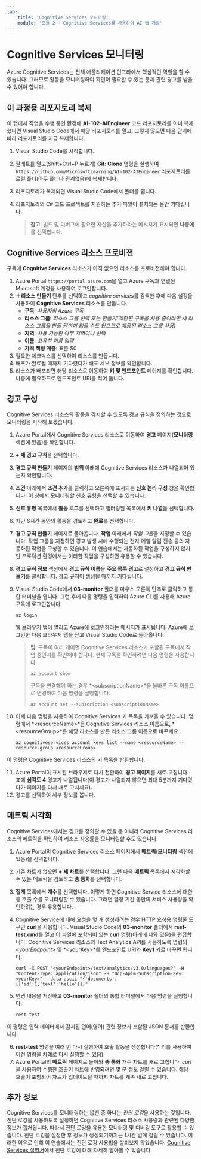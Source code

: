 ```yaml
---
lab:
    title: 'Cognitive Services 모니터링'
    module: '모듈 2 - Cognitive Services를 사용하여 AI 앱 개발'
---
```


# Cognitive Services 모니터링

Azure Cognitive Services는 전체 애플리케이션 인프라에서 핵심적인 역할을 할 수 있습니다. 그러므로 활동을 모니터링하여 확인이 필요할 수 있는 문제 관련 경고를 받을 수 있어야 합니다.

## 이 과정용 리포지토리 복제

이 랩에서 작업을 수행 중인 환경에 **AI-102-AIEngineer** 코드 리포지토리를 이미 복제했다면 Visual Studio Code에서 해당 리포지토리를 열고, 그렇지 않으면 다음 단계에 따라 리포지토리를 지금 복제합니다.

1. Visual Studio Code를 시작합니다.
2. 팔레트를 열고(Shift+Ctrl+P 누르기) **Git: Clone** 명령을 실행하여 `https://github.com/MicrosoftLearning/AI-102-AIEngineer` 리포지토리를 로컬 폴더(아무 폴더나 관계없음)에 복제합니다.
3. 리포지토리가 복제되면 Visual Studio Code에서 폴더를 엽니다.
4. 리포지토리의 C# 코드 프로젝트를 지원하는 추가 파일이 설치되는 동안 기다립니다.

    > **참고**: 빌드 및 디버그에 필요한 자산을 추가하라는 메시지가 표시되면 **나중에**를 선택합니다.

## Cognitive Services 리소스 프로비전

구독에 **Cognitive Services** 리소스가 아직 없으면 리소스를 프로비전해야 합니다.

1. Azure Portal `https://portal.azure.com`을 열고 Azure 구독과 연결된 Microsoft 계정을 사용하여 로그인합니다.
2. **&#65291;리소스 만들기** 단추를 선택하고 *cognitive services*를 검색한 후에 다음 설정을 사용하여 **Cognitive Services** 리소스를 만듭니다.
    - **구독**: *사용자의 Azure 구독*
    - **리소스 그룹**: *리소스 그룹 선택 또는 만들기(제한된 구독을 사용 중이라면 새 리소스 그룹을 만들 권한이 없을 수도 있으므로 제공된 리소스 그룹 사용)*
    - **지역**: *사용 가능한 아무 지역이나 선택*
    - **이름**: *고유한 이름 입력*
    - **가격 책정 계층**: 표준 S0
3. 필요한 체크박스를 선택하여 리소스를 만듭니다.
4. 배포가 완료될 때까지 기다렸다가 배포 세부 정보를 확인합니다.
5. 리소스가 배포되면 해당 리소스로 이동하여 **키 및 엔드포인트** 페이지를 확인합니다. 나중에 필요하므로 엔드포인트 URI를 적어 둡니다.

## 경고 구성

Cognitive Services 리소스의 활동을 감지할 수 있도록 경고 규칙을 정의하는 것으로 모니터링을 시작해 보겠습니다.

1. Azure Portal에서 Cognitive Services 리소스로 이동하여 **경고** 페이지(**모니터링** 섹션에 있음)를 확인합니다.
2. **+ 새 경고 규칙**을 선택합니다.
3. **경고 규칙 만들기** 페이지의 **범위** 아래에 Cognitive Services 리소스가 나열되어 있는지 확인합니다.
4. **조건** 아래에서 **조건 추가**를 클릭하고 오른쪽에 표시되는 **신호 논리 구성** 창을 확인합니다. 이 창에서 모니터링할 신호 유형을 선택할 수 있습니다.
5. **신호 유형** 목록에서 **활동 로그**를 선택하고 필터링된 목록에서 **키 나열**을 선택합니다.
6. 지난 6시간 동안의 활동을 검토하고 **완료**를 선택합니다.
7. **경고 규칙 만들기** 페이지로 돌아옵니다. **작업** 아래에서 *작업 그룹*을 지정할 수 있습니다. 작업 그룹을 지정하면 경고 발생 시에 수행되는 전자 메일 알림 전송 등의 자동화된 작업을 구성할 수 있습니다. 이 연습에서는 자동화된 작업을 구성하지 않지만 프로덕션 환경에서는 이러한 작업을 구성하면 유용할 수 있습니다.
8. **경고 규칙 정보** 섹션에서 **경고 규칙 이름**을 **주요 목록 경고**로 설정하고 **경고 규칙 만들기**를 클릭합니다. 경고 규칙이 생성될 때까지 기다립니다.
9. Visual Studio Code에서 **03-monitor** 폴더를 마우스 오른쪽 단추로 클릭하고 통합 터미널을 엽니다. 그런 후에 다음 명령을 입력하여 Azure CLI를 사용해 Azure 구독에 로그인합니다.

    ```
    az login
    ```

    웹 브라우저 탭이 열리고 Azure에 로그인하라는 메시지가 표시됩니다. Azure에 로그인한 다음 브라우저 탭을 닫고 Visual Studio Code로 돌아옵니다.

    > **팁**: 구독이 여러 개이면 Cognitive Services 리소스가 포함된 구독에서 작업 중인지를 확인해야 합니다.  현재 구독을 확인하려면 다음 명령을 사용합니다.
    >
    > ```
    > az account show
    > ```
    >
    > 구독을 변경해야 하는 경우 *&lt;subscriptionName&gt;*을 올바른 구독 이름으로 변경하여 다음 명령을 실행합니다.
    >
    > ```
    > az account set --subscription <subscriptionName>
    > ```

10. 이제 다음 명령을 사용하여 Cognitive Services 키 목록을 가져올 수 있습니다. 명령에서 *&lt;resourceName&gt;*은 Cognitive Services 리소스 이름으로, *&lt;resourceGroup&gt;*은 해당 리소스를 만든 리소스 그룹 이름으로 바꾸세요.

    ```
    az cognitiveservices account keys list --name <resourceName> --resource-group <resourceGroup>
    ```

이 명령은 Cognitive Services 리소스의 키 목록을 반환합니다.

11. Azure Portal이 표시된 브라우저로 다시 전환하여 **경고 페이지**를 새로 고칩니다. 표에 **심각도 4** 경고가 나열됩니다(이 경고가 나열되지 않으면 최대 5분까지 기다렸다가 페이지를 다시 새로 고치세요).
12. 경고를 선택하여 세부 정보를 봅니다.

## 메트릭 시각화

Cognitive Services에서는 경고를 정의할 수 있을 뿐 아니라 Cognitive Services 리소스의 메트릭을 확인하여 리소스 사용률을 모니터링할 수도 있습니다.

1. Azure Portal의 Cognitive Services 리소스 페이지에서 **메트릭**(**모니터링** 섹션에 있음)을 선택합니다.
2. 기존 차트가 없으면 **+ 새 차트**를 선택합니다. 그런 다음 **메트릭** 목록에서 시각화할 수 있는 메트릭을 검토하고 **총 통화**를 선택합니다.
3. **집계** 목록에서 **개수**를 선택합니다.  이렇게 하면 Cognitive Service 리소스에 대한 총 호출 수를 모니터링할 수 있습니다. 그러면 일정 기간 동안의 서비스 사용량을 확인하려는 경우 유용합니다.
4. Cognitive Service에 대해 요청을 몇 개 생성하려는 경우 HTTP 요청용 명령줄 도구인 **curl**을 사용합니다. Visual Studio Code의 **03-monitor** 폴더에서 **rest-test.cmd**를 열고 이 파일에 포함되어 있는 **curl** 명령(아래에 나와 있음)을 편집합니다. Cognitive Services 리소스의 Text Analytics API를 사용하도록 명령의 *&lt;yourEndpoint&gt;* 및 *&lt;yourKey&gt;*를 엔드포인트 URI와 **Key1** 키로 바꾸면 됩니다.

    ```
    curl -X POST "<yourEndpoint>/text/analytics/v3.0/languages?" -H "Content-Type: application/json" -H "Ocp-Apim-Subscription-Key: <yourKey>" --data-ascii "{'documents':           [{'id':1,'text':'hello'}]}"
    ```

5. 변경 내용을 저장하고 **03-monitor** 폴더의 통합 터미널에서 다음 명령을 실행합니다.

    ```
    rest-test
    ```

이 명령은 입력 데이터에서 감지된 언어(영어) 관련 정보가 포함된 JSON 문서를 반환합니다.

6. **rest-test** 명령을 여러 번 다시 실행하여 호출 활동을 생성합니다(**^** 키를 사용하여 이전 명령을 차례로 다시 실행할 수 있음).
7. Azure Portal의 **메트릭** 페이지로 돌아와 **총 통화** 개수 차트를 새로 고칩니다. *curl*을 사용하여 수행한 호출이 차트에 반영되려면 몇 분 정도 걸릴 수 있습니다. 해당 호출이 포함되어 차트가 업데이트될 때까지 차트를 계속 새로 고칩니다.

## 추가 정보

Cognitive Services를 모니터링하는 옵션 중 하나는 *진단 로깅*을 사용하는 것입니다. 진단 로깅을 사용하도록 설정하면 Cognitive Services 리소스 사용량과 관련된 다양한 정보가 캡처됩니다. 따라서 진단 로깅을 유용한 모니터링 및 디버깅 도구로 활용할 수 있습니다. 진단 로깅을 설정한 후 정보가 생성되기까지는 1시간 넘게 걸릴 수 있습니다. 이러한 이유로 인해 이 연습에서는 진단 로깅 사용법을 살펴보지 않았습니다. [Cognitive Services 설명서](https://docs.microsoft.com/azure/cognitive-services/diagnostic-logging)에서 진단 로깅에 대해 자세히 알아볼 수 있습니다.

